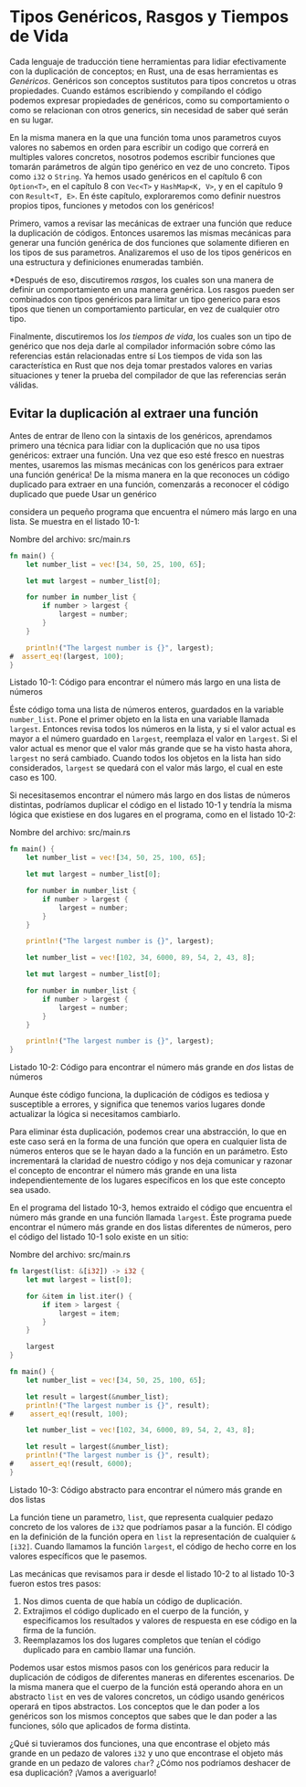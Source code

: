 # Tipos Genéricos, Rasgos y Tiempos de Vida

Cada lenguaje de traducción tiene herramientas para lidiar efectivamente con la duplicación
de conceptos; en Rust, una de esas herramientas es *Genéricos*. Genéricos son conceptos
sustitutos para tipos concretos u otras propiedades. Cuando estámos escribiendo y
compilando el código podemos expresar propiedades de genéricos, como su
comportamiento o como se relacionan con otros generics, sin necesidad de saber qué 
serán en su lugar.

En la misma manera en la que una función toma unos parametros cuyos valores no sabemos en
orden para escribir un codigo que correrá en multiples valores concretos, nosotros podemos
escribir funciones que tomarán parámetros de algún tipo genérico en vez de uno concreto.
Tipos como `i32` o `String`. Ya hemos usado genéricos en el capítulo 6 con 
`Option<T>`, en el capítulo 8 con `Vec<T>` y `HashMap<K, V>`, y en el capítulo 9 con
`Result<T, E>`. En éste capítulo, exploraremos como definir nuestros propios tipos,
funciones y metodos con los genéricos!

Primero, vamos a revisar las mecánicas de extraer una función que
reduce la duplicación de códigos. Entonces usaremos las mismas mecánicas para generar una función
genérica de dos funciones que solamente difieren en los tipos de sus 
parametros. Analizaremos el uso de los tipos genéricos en una estructura y definiciones enumeradas
también.

*Después de eso, discutiremos *rasgos*, los cuales son una manera de definir un comportamiento en una
manera genérica. Los rasgos pueden ser combinados con tipos genéricos para limitar un
tipo generico para esos tipos que tienen un comportamiento particular, en vez de 
cualquier otro tipo.

Finalmente, discutiremos los *los tiempos de vida*, los cuales son un tipo de genérico que nos deja
darle al compilador información sobre cómo las referencias están relacionadas entre sí
Los tiempos de vida son las característica en Rust que nos deja tomar prestados valores en varias 
situaciones y tener la prueba del compilador de que las referencias serán válidas.

## Evitar la duplicación al extraer una función

Antes de entrar de lleno con la sintaxis de los genéricos, aprendamos primero una técnica para lidiar
con la duplicación que no usa tipos genéricos: extraer una función. Una vez
que eso esté fresco en nuestras mentes, usaremos las mismas mecánicas con los genéricos para
extraer una función genérica! De la misma manera en la que reconoces un código duplicado
para extraer en una función, comenzarás a reconocer el código duplicado que puede
Usar un genérico

considera un pequeño programa que encuentra el número más largo en una lista. Se muestra en
el listado 10-1: 

<span class="filename">Nombre del archivo: src/main.rs</span>

```rust
fn main() {
    let number_list = vec![34, 50, 25, 100, 65];

    let mut largest = number_list[0];

    for number in number_list {
        if number > largest {
            largest = number;
        }
    }

    println!("The largest number is {}", largest);
#  assert_eq!(largest, 100);
}
```

<span class="caption">Listado 10-1: Código para encontrar el número más largo en una lista 
de números</span>

Éste código toma una lista de números enteros, guardados en la variable `number_list`. 
Pone el primer objeto en la lista en una variable llamada `largest`. Entonces revisa
todos los números en la lista, y si el valor actual es mayor a
el número guardado en `largest`, reemplaza el valor en `largest`. Si el
valor actual es menor que el valor más grande que se ha visto hasta ahora, `largest` no será
cambiado. Cuando todos los objetos en la lista han sido considerados, `largest` se quedará
con el valor más largo, el cual en este caso es 100.

Si necesitasemos encontrar el número más largo en dos listas de números distintas, podríamos
duplicar el código en el listado 10-1 y tendría la misma lógica que existiese en dos
lugares en el programa, como en el listado 10-2:

<span class="filename">Nombre del archivo: src/main.rs</span>

```rust
fn main() {
    let number_list = vec![34, 50, 25, 100, 65];

    let mut largest = number_list[0];

    for number in number_list {
        if number > largest {
            largest = number;
        }
    }

    println!("The largest number is {}", largest);

    let number_list = vec![102, 34, 6000, 89, 54, 2, 43, 8];

    let mut largest = number_list[0];

    for number in number_list {
        if number > largest {
            largest = number;
        }
    }

    println!("The largest number is {}", largest);
}
```

<span class="caption">Listado 10-2: Código para encontrar el número más grande en *dos* 
listas de números</span>

Aunque éste código funciona, la duplicación de códigos es tediosa y susceptible a errores, y significa que
tenemos varios lugares donde actualizar la lógica si necesitamos cambiarlo.

<!-- Are we safe assuming the reader will be familiar with the term
"abstraction" in this context, or do we want to give a brief definition? -->
<!-- Yes, our audience will be familiar with this term. /Carol -->

Para eliminar ésta duplicación, podemos crear una abstracción, lo que en este caso
será en la forma de una función que opera en cualquier lista de números enteros que se le hayan dado
a la función en un parámetro. Esto incrementará la claridad de nuestro código y
nos deja comunicar y razonar el concepto de encontrar el número más grande
en una lista independientemente de los lugares específicos en los que este concepto sea usado.

En el programa del listado 10-3, hemos extraido el código que encuentra el número
más grande en una función llamada  `largest`. Éste programa puede encontrar el número
más grande en dos listas diferentes de números, pero el código del listado 10-1 solo
existe en un sitio:

<span class="filename">Nombre del archivo: src/main.rs</span>

```rust
fn largest(list: &[i32]) -> i32 {
    let mut largest = list[0];

    for &item in list.iter() {
        if item > largest {
            largest = item;
        }
    }

    largest
}

fn main() {
    let number_list = vec![34, 50, 25, 100, 65];

    let result = largest(&number_list);
    println!("The largest number is {}", result);
#    assert_eq!(result, 100);

    let number_list = vec![102, 34, 6000, 89, 54, 2, 43, 8];

    let result = largest(&number_list);
    println!("The largest number is {}", result);
#    assert_eq!(result, 6000);
}
```

<span class="caption">Listado 10-3: Código abstracto para encontrar el número más grande
en dos listas</span>

La función tiene un parametro, `list`, que representa cualquier pedazo concreto de los valores de
`i32` que podríamos pasar a la función. El código en la definición
de la función opera en `list` la representación de cualquier `&[i32]`. Cuando llamamos la
función `largest`, el código de hecho corre en los valores específicos
que le pasemos.

Las mecánicas que revisamos para ir desde el listado 10-2 to al listado 10-3 fueron 
estos tres pasos:

1. Nos dimos cuenta de que había un código de duplicación.
2. Extrajimos el código duplicado en el cuerpo de la función, y especificamos
   los resultados y valores de respuesta en ese código en la firma de la función.
3. Reemplazamos los dos lugares completos que tenían el código duplicado para en cambio llamar
   una función.

Podemos usar estos mismos pasos con los genéricos para reducir la duplicación de códigos de 
diferentes maneras en diferentes escenarios. De la misma manera que el cuerpo de la función
está operando ahora en un abstracto `list` en ves de valores concretos, un código usando 
genéricos operará en tipos abstractos. Los conceptos que le dan poder a los genéricos son los
mismos conceptos que sabes que le dan poder a las funciones, sólo que aplicados
de forma distinta.

¿Qué si tuvieramos dos funciones, una que encontrase el objeto más grande en un pedazo de valores
`i32` y uno que encontrase el objeto más grande en un pedazo de valores `char`?
¿Cómo nos podríamos deshacer de esa duplicación? ¡Vamos a averiguarlo!
